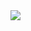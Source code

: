 <img src="https://github-readme-stats.vercel.app/api?username=TalkingJourney&hide_title=true&show_icons=true&icon_color=007aff&text_color=333&bg_color=fff&count_private=true&include_all_commits=true" />

